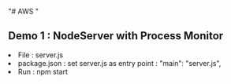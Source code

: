 "# AWS "

## Demo 1 : NodeServer with Process Monitor <br/>
<li>File : server.js <br/>
<li>package.json : set server.js as entry point : "main": "server.js",<br/>
<li>Run : npm start<br/>
